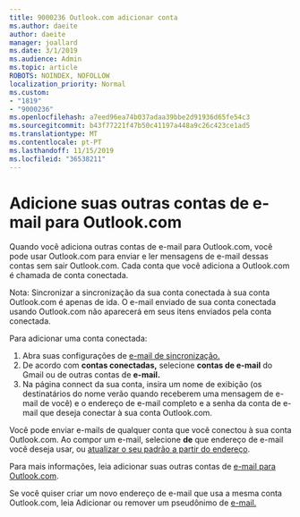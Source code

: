 ```yaml
---
title: 9000236 Outlook.com adicionar conta
ms.author: daeite
author: daeite
manager: joallard
ms.date: 3/1/2019
ms.audience: Admin
ms.topic: article
ROBOTS: NOINDEX, NOFOLLOW
localization_priority: Normal
ms.custom:
- "1819"
- "9000236"
ms.openlocfilehash: a7eed96ea74b037adaa39bbe2d91936d65fe54c3
ms.sourcegitcommit: b43f77221f47b50c41197a448a9c26c423ce1ad5
ms.translationtype: MT
ms.contentlocale: pt-PT
ms.lasthandoff: 11/15/2019
ms.locfileid: "36538211"
---
```

# <a name="add-your-other-email-accounts-to-outlookcom"></a>Adicione suas outras contas de e-mail para Outlook.com

Quando você adiciona outras contas de e-mail para Outlook.com, você pode usar Outlook.com para enviar e ler mensagens de e-mail dessas contas sem sair Outlook.com. Cada conta que você adiciona a Outlook.com é chamada de conta conectada.

Nota: Sincronizar a sincronização da sua conta conectada à sua conta Outlook.com é apenas de ida. O e-mail enviado de sua conta conectada usando Outlook.com não aparecerá em seus itens enviados pela conta conectada.

Para adicionar uma conta conectada:

1. Abra suas configurações de [e-mail de sincronização.](https://go.microsoft.com/fwlink/?linkid=875264)
2. De acordo com **contas conectadas,** selecione **contas de e-mail** do Gmail ou de outras contas de **e-mail.**
3. Na página connect da sua conta, insira um nome de exibição (os destinatários do nome verão quando receberem uma mensagem de e-mail de você) e o endereço de e-mail completo e a senha da conta de e-mail que deseja conectar à sua conta Outlook.com.

Você pode enviar e-mails de qualquer conta que você conectou à sua conta Outlook.com. Ao compor um e-mail, selecione **de** que endereço de e-mail você deseja usar, ou [atualizar o seu padrão a partir do endereço](https://go.microsoft.com/fwlink/?linkid=875264).

Para mais informações, leia adicionar suas outras contas de [e-mail para Outlook.com](https://support.office.com/article/c5224df4-5885-4e79-91ba-523aa743f0ba?wt.mc_id=Office_Outlook_com_Alchemy).

Se você quiser criar um novo endereço de e-mail que usa a mesma conta Outlook.com, leia Adicionar ou remover um pseudônimo de [e-mail.](https://support.office.com/article/459b1989-356d-40fa-a689-8f285b13f1f2?wt.mc_id=Office_Outlook_com_Alchemy)